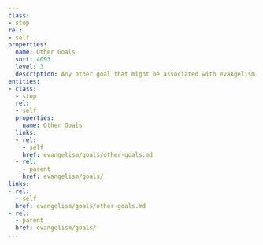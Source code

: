 ```yaml
---
class:
- stop
rel:
- self
properties:
  name: Other Goals
  sort: 4093
  level: 3
  description: Any other goal that might be associated with evangelism activities.
entities:
- class:
  - stop
  rel:
  - self
  properties:
    name: Other Goals
  links:
  - rel:
    - self
    href: evangelism/goals/other-goals.md
  - rel:
    - parent
    href: evangelism/goals/
links:
- rel:
  - self
  href: evangelism/goals/other-goals.md
- rel:
  - parent
  href: evangelism/goals/
...
```

